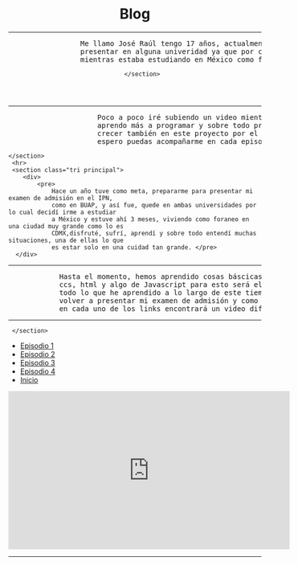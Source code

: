 <!DOCTYPE html>
<html lang="en">
<head>
    <meta charset="UTF-8">
    <meta http-equiv="X-UA-Compatible" content="IE=edge">
    <meta name="viewport" content="width=device-width, initial-scale=1.0">
    <title>Blog </title>
    <link rel="icon" href="favicon.ico.ico">
    <link rel="stylesheet" href="reset.css">
    <link rel="stylesheet" href="styles.css">
</head>
<body>
    <header>
        <h1>Blog</h1>
        <section class="principal">
            <div class="caja">
                <hr>
                <nav>
                   <pre>
                 Me llamo José Raúl tengo 17 años, actualmente no estudio pero en unos meses me prepararé para
                 presentar en alguna univeridad ya que por cuestiones de la vida tuve que regresarme a Puebla 
                 mientras estaba estudiando en México como foraneo en el Instituo Politecnico Nacional. </pre>
                </nav> 
             </div>

        </section>
   </header>
    <hr>
    <section class="di principal"> 
            <nav>
                <pre>
                     Poco a poco iré subiendo un video mientras mejoró el sitio, entreno, crezco mentalmente, 
                     aprendo más a programar y sobre todo preparme para mi examen en unos meses, me gustaría 
                     crecer también en este proyecto por el cual, si estas leyendo este sitio, agradezco y 
                     espero puedas acompañarme en cada episodio :) </pre>
            </nav>
            
    </section>
     <hr>
     <section class="tri principal">
        <div>
            <pre>
                Hace un año tuve como meta, prepararme para presentar mi examen de admisión en el IPN, 
                como en BUAP, y así fue, quede en ambas universidades por lo cual decidí irme a estudiar  
                a México y estuve ahí 3 meses, viviendo como foraneo en una ciudad muy grande como lo es
                CDMX,disfruté, sufrí, aprendí y sobre todo entendí muchas situaciones, una de ellas lo que
                es estar solo en una cuidad tan grande. </pre>
      </div>
  <hr>
      <div>
        <pre>
            Hasta el momento, hemos aprendido cosas báscicas de programación entrenamiento 
            ccs, html y algo de Javascript para esto será el sitio web para ejemplificar 
            todo lo que he aprendido a lo largo de este tiempo en lo qué me preparo para 
            volver a presentar mi examen de admisión y como extra el canal de Youtube que
            en cada uno de los links encontrará un video diferente titulados "Episodio". </pre>
    </div>
  <hr> 
  
     </section>
<nav>
   <ul>
       <li><a href="https://youtu.be/6AD18G3AQ_w": target="_blank"> Episodio 1 </a></li>
       <li><a href="https://youtu.be/ZUpKUmnaIFY": target="_blank"> Episodio 2 </a></li>
       <li><a href="https://youtu.be/6AQ8-Ut5LGw": target="_blank"> Episodio 3 </a></li>
       <li><a href="https://youtu.be/SvGfgv57i9g": target="_blank">Episodio 4 </a></li>
       <li><a href="productos.html" : target="_blank"> Inicio</a></li>
   </ul>
</nav>
<div class="video">
    <iframe width="560" height="315" src="https://www.youtube.com/embed/O3T6-jsw124" title="YouTube video player" frameborder="0" allow="accelerometer; autoplay; clipboard-write; encrypted-media; gyroscope; picture-in-picture; web-share" allowfullscreen></iframe>
</div>
<hr>
</body>
</html>
<canvas width="980" height="50"></canvas> 
<script>

 var pantalla = document.querySelector("canvas");
    var pincel = pantalla.getContext("2d");
    pincel.fillStyle= "Black";
    pincel.fillRect(0,0,1500,60);

    function disenarCirculo(x,y,radio){

    pincel.fillStyle="#ffa420";
    pincel.beginPath();
    pincel.arc(x,y,radio,0,2*Math.PI);
    pincel.fill();
    }

     function limpiarpantalla(){
       pincel.clearRect(0,0,1500,60);
     }

     var  x = 0 
         function actualizarPantalla(){

            disenarCirculo(x,20,8);
            x++;
         }


      setInterval(actualizarPantalla, 5);      

    function saltarLinea() {
        document.write("<br>");
    }   
 </script> 
